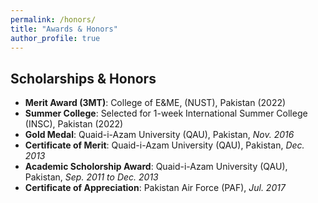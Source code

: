 ```yaml
---
permalink: /honors/
title: "Awards & Honors"
author_profile: true
---
```



## Scholarships & Honors
* **Merit Award (3MT)**:          College of E&ME, (NUST), Pakistan (2022)
* **Summer College**:             Selected for 1-week International Summer College (INSC), Pakistan (2022)
* **Gold Medal**:                 Quaid-i-Azam University (QAU), Pakistan, *Nov. 2016*
* **Certificate of Merit**:       Quaid-i-Azam University (QAU), Pakistan, *Dec. 2013*
* **Academic Scholorship Award**: Quaid-i-Azam University (QAU), Pakistan, *Sep. 2011 to Dec. 2013* 
* **Certificate of Appreciation**: Pakistan Air Force (PAF), *Jul. 2017*

